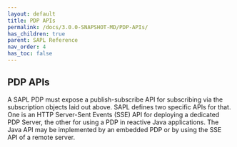```yaml
---
layout: default
title: PDP APIs
permalink: /docs/3.0.0-SNAPSHOT-MD/PDP-APIs/
has_children: true
parent: SAPL Reference
nav_order: 4
has_toc: false
---
```


## PDP APIs

A SAPL PDP must expose a publish-subscribe API for subscribing via the subscription objects laid out above. SAPL defines two specific APIs for that. One is an HTTP Server-Sent Events (SSE) API for deploying a dedicated PDP Server, the other for using a PDP in reactive Java applications. The Java API may be implemented by an embedded PDP or by using the SSE API of a remote server.